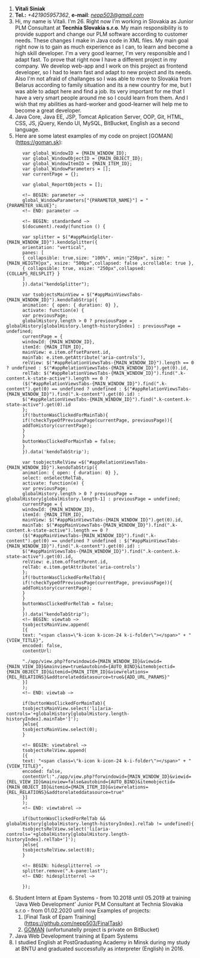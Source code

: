 1. **Vitali Siniak**
2. **Tel.:** *+421905957362*, **e-mail**: *nepp503@gmail.com*
3. Hi, my name is Vitali. I'm 26. Right now I'm working in Slovakia as Junior PLM Consultant at **Tecnhia Slovakia s.r.o**. My main responsibility is to provide support and change our PLM software according to customer needs. These changes I make in Java code in XML files. My main goal right now is to gain as much experience as I can, to learn and become a high skill developer. I'm a very good learner, I'm very responsible and I adapt fast. To prove that right now I have a different project in my company. We develop web-app and I work on this project as frontend developer, so I had to learn fast and adapt to new project and its needs. Also I'm not afraid of challanges so I was able to move to Slovakia from Belarus according to family situation and its a new country for me, but I was able to adapt here and find a job. Its very important for me that I have a very smart people around me so I could learn from them. And I wish that my abilities as hard-worker and good-learner will help me to become a great developer.  
4. Java Core, Java EE, JSP, Tomcat Aplication Server, OOP, Git, HTML, CSS, JS, jQuery, Kendo UI, MySQL, BitBucket, English as a second language.  
5. Here are some latest examples of my code on project [GOMAN] (https://goman.sk):
```
      var global_WindowID = {MAIN_WINDOW_ID};
      var global_WindowObjectID = {MAIN_OBJECT_ID};
      var global_WindowItemID = {MAIN_ITEM_ID};
      var global_WindowParameters = [];
      var currentPage = {};

      var global_ReportObjects = [];

      <!— BEGIN: parameter —>
      global_WindowParameters["{PARAMETER_NAME}"] = "{PARAMETER_VALUE}";
      <!— END: parameter —>

      <!— BEGIN: standardwnd —>
      $(document).ready(function () {

      var splitter = $("#appMainSpliter-{MAIN_WINDOW_ID}").kendoSplitter({
      orientation: "vertical",
      panes: [
      { collapsible: true,size: "100%", xmin:"250px", size: "{MAIN_HEIGTH}px", xsize: "500px",collapsed: false ,scrollable: true },
      { collapsible: true, xsize: "250px",collapsed: {COLLAPS_RELSPLIT} }
      ]
      }).data("kendoSplitter");

      var tsobjectsMainView = $("#appMainViewsTabs-{MAIN_WINDOW_ID}").kendoTabStrip({
      animation: { open: { duration: 0} },
      activate: function(e) {
      var previousPage;
      globalHistory.length > 0 ? previousPage = globalHistory[globalHistory.length-historyIndex] : previousPage = undefined;
      currentPage = {
      windowId: {MAIN_WINDOW_ID},
      itemId: {MAIN_ITEM_ID},
      mainView: e.item.offsetParent.id,
      mainTab: e.item.getAttribute('aria-controls'),
      relView: $("#appRelationViewsTabs-{MAIN_WINDOW_ID}").length == 0 ? undefined : $("#appRelationViewsTabs-{MAIN_WINDOW_ID}").get(0).id,
      relTab: $("#appRelationViewsTabs-{MAIN_WINDOW_ID}").find(".k-content.k-state-active").length == 0 ?
      ($("#appRelationViewsTabs-{MAIN_WINDOW_ID}").find(".k-content").get(0) == undefined ? undefined : $("#appRelationViewsTabs-{MAIN_WINDOW_ID}").find(".k-content").get(0).id) :
      $("#appRelationViewsTabs-{MAIN_WINDOW_ID}").find(".k-content.k-state-active").get(0).id
      };
      if(!buttonWasClickedForMainTab){
      if(!checkTypeOfPreviousPage(currentPage, previousPage)){
      addToHistory(currentPage);
      }
      }
      buttonWasClickedForMainTab = false;
      }
      }).data('kendoTabStrip');

      var tsobjectsRelView =$("#appRelationViewsTabs-{MAIN_WINDOW_ID}").kendoTabStrip({
      animation: { open: { duration: 0} },
      select: onSelectRelTab,
      activate: function(e) {
      var previousPage;
      globalHistory.length > 0 ? previousPage = globalHistory[globalHistory.length-1] : previousPage = undefined;
      currentPage = {
      windowId: {MAIN_WINDOW_ID},
      itemId: {MAIN_ITEM_ID},
      mainView: $("#appMainViewsTabs-{MAIN_WINDOW_ID}").get(0).id,
      mainTab: $("#appMainViewsTabs-{MAIN_WINDOW_ID}").find(".k-content.k-state-active").length == 0 ?
      ($("#appMainViewsTabs-{MAIN_WINDOW_ID}").find(".k-content").get(0) == undefined ? undefined : $("#appMainViewsTabs-{MAIN_WINDOW_ID}").find(".k-content").get(0).id) :
      $("#appMainViewsTabs-{MAIN_WINDOW_ID}").find(".k-content.k-state-active").get(0).id,
      relView: e.item.offsetParent.id,
      relTab: e.item.getAttribute('aria-controls')
      };
      if(!buttonWasClickedForRelTab){
      if(!checkTypeOfPreviousPage(currentPage, previousPage)){
      addToHistory(currentPage);
      }
      }
      buttonWasClickedForRelTab = false;
      }
      }).data("kendoTabStrip");
      <!— BEGIN: viewtab —>
      tsobjectsMainView.append(
      [{
      text: "<span class=\"k-icon k-icon-24 k-i-folder\"></span>" + "{VIEW_TITLE}",
      encoded: false,
      contentUrl:

      "./app/view.php?forwindowid={MAIN_WINDOW_ID}&viewid={MAIN_VIEW_ID}&mainview=true&autobind={AUTO_BIND}&itemobjectid={MAIN_OBJECT_ID}&itemid={MAIN_ITEM_ID}&viewrelations={REL_RELATIONS}&addtorelateddatasource=true&{ADD_URL_PARAMS}"
      }]
      );
      <!— END: viewtab —>

      if(buttonWasClickedForMainTab){
      tsobjectsMainView.select('li[aria-controls='+globalHistory[globalHistory.length-historyIndex].mainTab+']');
      }else{
      tsobjectsMainView.select(0);
      }

      <!— BEGIN: viewtabrel —>
      tsobjectsRelView.append(
      [{
      text: "<span class=\"k-icon k-icon-24 k-i-folder\"></span>" + "{VIEW_TITLE}",
      encoded: false,
      contentUrl:"./app/view.php?forwindowid={MAIN_WINDOW_ID}&viewid={REL_VIEW_ID}&mainview=false&autobind={AUTO_BIND}&itemobjectid={MAIN_OBJECT_ID}&itemid={MAIN_ITEM_ID}&viewrelations={REL_RELATIONS}&addtorelateddatasource=true"
      }]
      );
      <!— END: viewtabrel —>

      if(buttonWasClickedForRelTab && globalHistory[globalHistory.length-historyIndex].relTab != undefined){
      tsobjectsRelView.select('li[aria-controls='+globalHistory[globalHistory.length-historyIndex].relTab+']');
      }else{
      tsobjectsRelView.select(0);
      }

      <!— BEGIN: hidesplitterrel —>
      splitter.remove(".k-pane:last");
      <!— END: hidesplitterrel —>

      });
 ```
6. Student Intern at Epam Systems - from 10.2018 until 05.2019 at training 'Java Web Development'
   Junior PLM Consultant at Technia Slovakia s.r.o - from 01.02.2020 until now
   Examples of projects: 
   1. [Final Task of Epam Training] (https://github.com/nepp503/FinalTask)
   2. [GOMAN](https://goman.sk) (unfortunatelly project is private on BitBucket)
7. Java Web Development training at Epam Systems 
8. I studied English at PostGraduating Academy in Minsk during my study at BNTU and graduated successfully as interpreter (English) in 2016.
